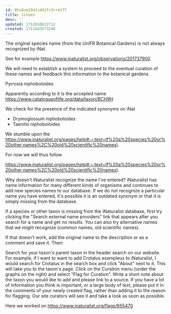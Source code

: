 ```yaml
---
id: 0hs8vm2942sdd1fr3rret7l
title: issues
desc: ''
updated: 1712650822712
created: 1711443573246
---
```




The original species name (from the UniFR Botanical Gardens) is not always recognized by iNat.

See for example https://www.inaturalist.org/observations/201737900


We will need to establish a system to proceed to the eventual curation of these names and feedback this information to the botanical gardens.

Pyrrosia niphoboloides


Apparently according to it is the accepted name https://www.catalogueoflife.org/data/taxon/BCH9H


We check for the presence of the indicated synonyms on iNat

- Drymoglossum niphoboloides
- Taenitis niphoboloides


We stumble upon the https://www.inaturalist.org/pages/help#:~:text=If%20a%20species%20or%20other,names%2C%20old%20scientific%20names). 


For now we will thus follow 

https://www.inaturalist.org/pages/help#:~:text=If%20a%20species%20or%20other,names%2C%20old%20scientific%20names).


Why doesn't iNaturalist recognize the name I've entered?
iNaturalist has name information for many different kinds of organisms and continues to add new species names to our database. If we do not recognize a particular name you have entered, it's possible it is an outdated synonym or that it is simply missing from the database.

If a species or other taxon is missing from the iNaturalist database, first try clicking the "Search external name providers" link that appears after you search for a name and get no results. You can also try alternative names that we might recognize (common names, old scientific names).

If that doesn't work, add the original name to the description or as a comment and save it. Then:

Search for your taxon's parent taxon in the header search on our website. For example, if I want to want to add Crotalus exampleus to iNaturalist, I would search for Crotalus in the search box and click "About" next to it.
This will take you to the taxon's page. Click on the Curation menu (under the graphs on the right) and select "Flag for Curation".
Write a short note about the taxon you would like to add and please link to a source. If you have a lot of information you think is important, or a large body of text, please put it in the comments of your newly created flag, rather than adding it to the reason for flagging. Our site curators will see it and take a look as soon as possible.

Here we worked on https://www.inaturalist.org/flags/655470




